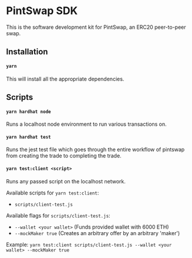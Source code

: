 # PintSwap SDK

This is the software development kit for PintSwap, an ERC20 peer-to-peer swap.

## Installation

#### `yarn`

This will install all the appropriate dependencies.

## Scripts

#### `yarn hardhat node`

Runs a localhost node environment to run various transactions on.

#### `yarn hardhat test`

Runs the jest test file which goes through the entire workflow of pintswap from creating the trade to completing the trade.

#### `yarn test:client <script>`

Runs any passed script on the localhost network.

Available scripts for `yarn test:client`:
- `scripts/client-test.js`

Available flags for `scripts/client-test.js`:
- `--wallet <your wallet>` (Funds provided wallet with 6000 ETH)
- `--mockMaker true` (Creates an arbitrary offer by an arbitrary 'maker')

Example: `yarn test:client scripts/client-test.js --wallet <your wallet> --mockMaker true`
